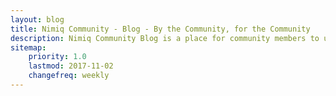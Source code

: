 ```yaml
---
layout: blog
title: Nimiq Community - Blog - By the Community, for the Community
description: Nimiq Community Blog is a place for community members to unleash their inner writer and share with the rest their thoughts, concerns, suggestios and ideas.
sitemap:
    priority: 1.0
    lastmod: 2017-11-02
    changefreq: weekly
---
```


